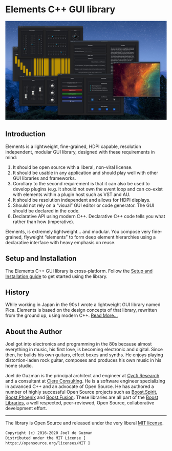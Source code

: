 # Elements C++ GUI library

![alt Photon Sampler](images/photon_sampler.jpg)

## Introduction

Elements is a lightweight, fine-grained, HDPI capable, resolution independent, modular GUI library, designed with these requirements in mind:

1. It should be open source with a liberal, non-viral license.
2. It should be usable in any application and should play well
   with other GUI   libraries and frameworks.
3. Corollary to the second requirement is that it can also be used
   to develop plugins (e.g. it should not own the event loop and can
   co-exist with elements within a plugin host such as VST and AU.
4. It should be resolution independent and allows for HDPI displays.
5. Should not rely on a “visual” GUI editor or code generator.
   The GUI should be declared in the code.
6. Declarative API using modern C++. Declarative C++ code
   tells you what rather than how (imperative).

Elements, is extremely lightweight… and modular. You compose very
fine-grained, flyweight “elements” to form deep element hierarchies using a
declarative interface with heavy emphasis on reuse.

## Setup and Installation

The Elements C++ GUI library is cross-platform. Follow the [Setup and
Installation guide](setup) to get started using the library.

## History

While working in Japan in the 90s I wrote a lightweight GUI library named
Pica. Elements is based on the design concepts of that library, rewritten
from the ground up, using modern C++. [Read More...](history)

## <a name="jdeguzman"></a>About the Author

Joel got into electronics and programming in the 80s because almost
everything in music, his first love, is becoming electronic and digital.
Since then, he builds his own guitars, effect boxes and synths. He enjoys
playing distortion-laden rock guitar, composes and produces his own music in
his home studio.

Joel de Guzman is the principal architect and engineer at [Cycfi
Research](https://www.cycfi.com/) and a consultant at [Ciere
Consulting](https://ciere.com/). He is a software engineer specializing in
advanced C++ and an advocate of Open Source. He has authored a number of
highly successful Open Source projects such as
[Boost.Spirit](http://tinyurl.com/ydhotlaf),
[Boost.Phoenix](http://tinyurl.com/y6vkeo5t) and
[Boost.Fusion](http://tinyurl.com/ybn5oq9v). These libraries are all part of
the [Boost Libraries](http://tinyurl.com/jubgged), a well respected,
peer-reviewed, Open Source, collaborative development effort.

-------------------------------------------------------------------------------

The library is Open Source and released under the very liberal [MIT
license](http://tinyurl.com/p6pekvo).

```
Copyright (c) 2016-2020 Joel de Guzman
Distributed under the MIT License [ https://opensource.org/licenses/MIT ]
```